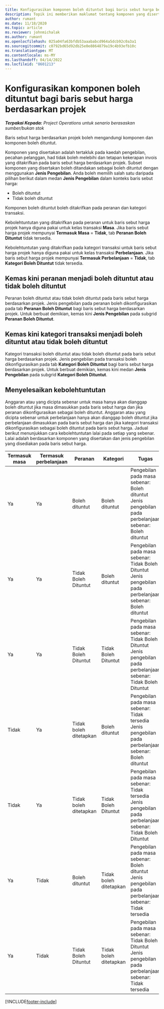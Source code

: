```yaml
---
title: Konfigurasikan komponen boleh dituntut bagi baris sebut harga berdasarkan projek
description: Topik ini memberikan maklumat tentang komponen yang disertakan, boleh dituntut dan tidak boleh dituntut pada baris sebut harga berdasarkan projek.
author: rumant
ms.date: 11/18/2020
ms.topic: article
ms.reviewer: johnmichalak
ms.author: rumant
ms.openlocfilehash: 025a04fa63bfdb53aaababcd964a5dcb92c0a3a1
ms.sourcegitcommit: c0792bd65d92db25e0e8864879a19c4b93efb10c
ms.translationtype: MT
ms.contentlocale: ms-MY
ms.lasthandoff: 04/14/2022
ms.locfileid: "8601213"
---
```

# <a name="configure-the-chargeable-components-of-a-project-based-quote-line"></a>Konfigurasikan komponen boleh dituntut bagi baris sebut harga berdasarkan projek

_**Terpakai Kepada:** Project Operations untuk senario berasaskan sumber/bukan stok_

Baris sebut harga berdasarkan projek boleh mengandungi komponen dan komponen boleh dituntut.

Komponen yang disertakan adalah tertakluk pada kaedah pengebilan, pecahan pelanggan, had tidak boleh melebihi dan tetapan kekerapan invois yang ditakrifkan pada baris sebut harga berdasarkan projek.
Subset komponen yang disertakan boleh ditandakan sebagai boleh dituntut dengan menggunakan **Jenis Pengebilan**. Anda boleh memilih salah satu daripada pilihan berikut dalam medan **Jenis Pengebilan** dalam konteks baris sebut harga:

   - Boleh dituntut
   - Tidak boleh dituntut

Komponen boleh dituntut boleh ditakrifkan pada peranan dan kategori transaksi.

Kebolehtuntutan yang ditakrifkan pada peranan untuk baris sebut harga projek hanya diguna pakai untuk kelas transaksi **Masa**. Jika baris sebut harga projek mempunyai **Termasuk Masa** = **Tidak**, tab **Peranan Boleh Dituntut** tidak tersedia.

Kebolehtuntutan yang ditakrifkan pada kategori transaksi untuk baris sebut harga projek hanya diguna pakai untuk kelas transaksi **Perbelanjaan**. Jika baris sebut harga projek mempunyai **Termasuk Perbelanjaan** = **Tidak**, tab **Kategori Boleh Dituntut** tidak tersedia.

## <a name="update-a-role-to-be-chargeable-or-non-chargeable"></a>Kemas kini peranan menjadi boleh dituntut atau tidak boleh dituntut
Peranan boleh dituntut atau tidak boleh dituntut pada baris sebut harga berdasarkan projek. Jenis pengebilan pada peranan boleh dikonfigurasikan pada tab **Peranan Boleh Dituntut** bagi baris sebut harga berdasarkan projek. Untuk berbuat demikian, kemas kini **Jenis Pengebilan** pada subgrid **Peranan Boleh Dituntut**. 

## <a name="update-a-transaction-category-to-be-chargeable-or-non-chargeable"></a>Kemas kini kategori transaksi menjadi boleh dituntut atau tidak boleh dituntut
Kategori transaksi boleh dituntut atau tidak boleh dituntut pada baris sebut harga berdasarkan projek. Jenis pengebilan pada transaksi boleh dikonfigurasikan pada tab **Kategori Boleh Dituntut** bagi baris sebut harga berdasarkan projek. Untuk berbuat demikian, kemas kini medan **Jenis Pengebilan** pada subgrid **Kategori Boleh Dituntut**. 

## <a name="resolve-chargeability"></a>Menyelesaikan kebolehtuntutan

Anggaran atau yang dicipta sebenar untuk masa hanya akan dianggap boleh dituntut jika masa dimasukkan pada baris sebut harga dan jika peranan dikonfigurasikan sebagai boleh dituntut.
Anggaran atau yang dicipta sebenar untuk perbelanjaan hanya akan dianggap boleh dituntut jika perbelanjaan dimasukkan pada baris sebut harga dan jika kategori transaksi dikonfigurasikan sebagai boleh dituntut pada baris sebut harga. Jadual berikut menunjukkan cara kebolehtuntutan lalai pada setiap yang sebenar. Lalai adalah berdasarkan komponen yang disertakan dan jenis pengebilan yang disediakan pada baris sebut harga.

| Termasuk masa | Termasuk perbelanjaan | Peranan | Kategori | Tugas |
| --- | --- | --- | --- | --- |
| Ya | Ya | Boleh dituntut | Boleh dituntut | Pengebilan pada masa sebenar: Boleh dituntut </br>Jenis pengebilan pada perbelanjaan sebenar: Boleh dituntut |
| Ya | Ya | Tidak Boleh Dituntut | Boleh dituntut | Pengebilan pada masa sebenar: Tidak Boleh Dituntut </br>Jenis pengebilan pada perbelanjaan sebenar: Boleh dituntut |
| Ya | Ya | Tidak Boleh Dituntut | Tidak Boleh Dituntut | Pengebilan pada masa sebenar: Tidak Boleh Dituntut </br>Jenis pengebilan pada perbelanjaan sebenar: Tidak Boleh Dituntut |
| Tidak | Ya | Tidak boleh ditetapkan | Boleh dituntut | Pengebilan pada masa sebenar: Tidak tersedia </br>Jenis pengebilan pada perbelanjaan sebenar: Boleh dituntut |
| Tidak | Ya | Tidak boleh ditetapkan | Tidak Boleh Dituntut | Pengebilan pada masa sebenar: Tidak tersedia </br>Jenis pengebilan pada perbelanjaan sebenar: Tidak Boleh Dituntut |
| Ya | Tidak | Boleh dituntut | Tidak boleh ditetapkan | Pengebilan pada masa sebenar: Boleh dituntut </br>Jenis pengebilan pada perbelanjaan sebenar: Tidak tersedia |
| Ya | Tidak | Tidak Boleh Dituntut | Tidak boleh ditetapkan | Pengebilan pada masa sebenar: Tidak Boleh Dituntut </br> Jenis pengebilan pada perbelanjaan sebenar: Tidak tersedia |


[!INCLUDE[footer-include](../includes/footer-banner.md)]